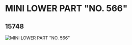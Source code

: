 # MINI LOWER PART "NO. 566"
## 15748
![MINI LOWER PART "NO. 566"](https://lc-www-live-s.legocdn.com/media/bricks/5/2/6054950.jpg)